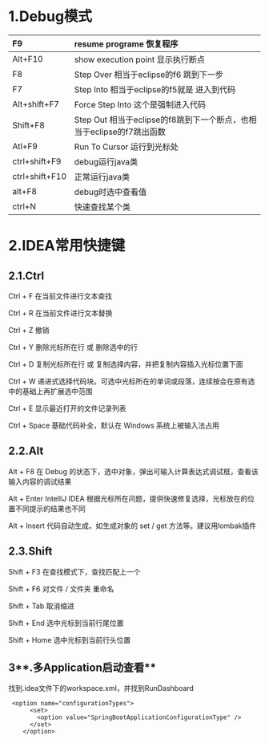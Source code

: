 # **1.Debug模式**

| F9 | resume programe 恢复程序 |
| :--- | :--- |
| Alt+F10 | show execution point 显示执行断点 |
| F8 | Step Over 相当于eclipse的f6 跳到下一步 |
| F7 | Step Into 相当于eclipse的f5就是  进入到代码 |
| Alt+shift+F7 | Force Step Into 这个是强制进入代码 |
| Shift+F8 | Step Out  相当于eclipse的f8跳到下一个断点，也相当于eclipse的f7跳出函数 |
| Atl+F9 | Run To Cursor 运行到光标处 |
| ctrl+shift+F9 | debug运行java类 |
| ctrl+shift+F10 | 正常运行java类 |
| alt+F8 | debug时选中查看值 |
| ctrl+N | 快速查找某个类 |

# 2.IDEA常用快捷键

## 2.1.Ctrl

Ctrl + F 在当前文件进行文本查找

Ctrl + R 在当前文件进行文本替换

Ctrl + Z 撤销

Ctrl + Y 删除光标所在行 或 删除选中的行

Ctrl + D 复制光标所在行 或 复制选择内容，并把复制内容插入光标位置下面

Ctrl + W 递进式选择代码块。可选中光标所在的单词或段落，连续按会在原有选中的基础上再扩展选中范围

Ctrl + E 显示最近打开的文件记录列表

Ctrl + Space 基础代码补全，默认在 Windows 系统上被输入法占用

## 2.2.Alt

Alt + F8  在 Debug 的状态下，选中对象，弹出可输入计算表达式调试框，查看该输入内容的调试结果

Alt + Enter  IntelliJ IDEA 根据光标所在问题，提供快速修复选择，光标放在的位置不同提示的结果也不同

Alt + Insert  代码自动生成，如生成对象的 set / get 方法等。建议用lombak插件

## 2.3.Shift

Shift + F3 在查找模式下，查找匹配上一个

Shift + F6 对文件 / 文件夹 重命名

Shift + Tab 取消缩进

Shift + End 选中光标到当前行尾位置

Shift + Home 选中光标到当前行头位置

## 3**.多Application启动查看**

找到.idea文件下的workspace.xml，并找到RunDashboard

```
 <option name="configurationTypes">
      <set>
        <option value="SpringBootApplicationConfigurationType" />
      </set>
    </option>
```



